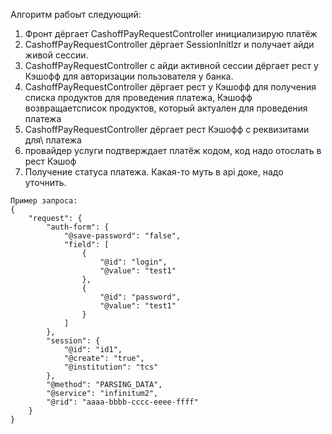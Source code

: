 Алгоритм рабоыт следующий:
1) Фронт дёргает CashoffPayRequestController инициализирую платёж
2) CashoffPayRequestController дёргает SessionInitlzr и получает айди живой сессии.
3) CashoffPayRequestController с айди активной сессии дёргает рест у Кэшофф 
для авторизации пользователя у банка.
4) CashoffPayRequestController дёргает рест у Кэшофф для получения списка продуктов 
для проведения платежа, Кэшофф возвращаетсписок продуктов, который актуален
для проведения платежа
5) CashoffPayRequestController дёргает рест Кэшофф с реквизитами для\ платежа
6) провайдер услуги подтверждает платёж кодом, код надо отослать в рест Кэшоф
7) Получение статуса платежа. Какая-то муть в api доке, надо уточнить. 

```
Пример запроса: 
{
    "request": {
        "auth-form": {
            "@save-password": "false",
            "field": [
                {
                    "@id": "login",
                    "@value": "test1"
                },
                {
                    "@id": "password",
                    "@value": "test1"
                }
            ]
        },
        "session": {
            "@id": "id1",
            "@create": "true",
            "@institution": "tcs"
        },
        "@method": "PARSING_DATA",
        "@service": "infinitum2",
        "@rid": "aaaa-bbbb-cccc-eeee-ffff"
    }
}
```